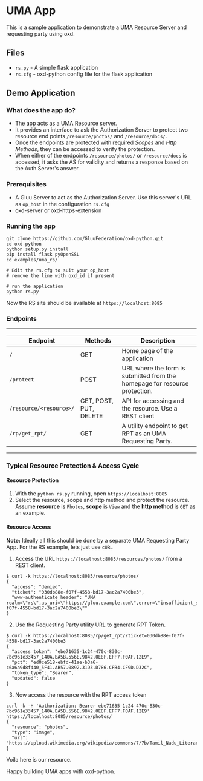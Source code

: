 # UMA App

This is a sample application to demonstrate a UMA Resource Server
and requesting party using oxd.

## Files

* `rs.py` - A simple flask application
* `rs.cfg` - oxd-python config file for the flask application

## Demo Application

### What does the app do?

* The app acts as a UMA Resource server.
* It provides an interface to ask the Authorization Server to
protect two resource end points `/resource/photos/` and `/resource/docs/`.
* Once the endpoints are protected with required *Scopes* and *Http Methods*, they can be accessed to verify the protection.
* When either of the endpoints `/resource/photos/` or `/resource/docs` is accessed, it asks the AS for validity and returns a response based on the Auth Server's answer.

### Prerequisites

* A Gluu Server to act as the Authorization Server. Use this server's URL
as `op_host` in the configuration `rs.cfg`
* oxd-server or oxd-https-extension

### Running the app

```
git clone https://github.com/GluuFederation/oxd-python.git
cd oxd-python
python setup.py install
pip install flask pyOpenSSL
cd examples/uma_rs/

# Edit the rs.cfg to suit your op_host
# remove the line with oxd_id if present

# run the application
python rs.py
```

Now the RS site should be available at `https://localhost:8085`

### Endpoints

-----------------------------------------------------
|  Endpoint  | Methods           | Description      |
|------------|-------------------|------------------|
| `/`        | GET               | Home page of the application |
| `/protect` | POST              | URL where the form is submitted from the homepage for resource protection. |
| `/resource/<resource>/` | GET, POST, PUT, DELETE | API for accessing and the resource. Use a REST client |
| `/rp/get_rpt/`| GET            | A utility endpoint to get RPT as an UMA Requesting Party. |
-------------------------------------------------------------


### Typical Resource Protection & Access Cycle

#### Resource Protection

1. With the `python rs.py` running, open `https://localhost:8085`
2. Select the resource, scope and http method and protect the resource.
   Assume **resource** is `Photos`, **scope** is `View` and the **http method** is `GET` as an example.

#### Resource Access

**Note:** Ideally all this should be done by a separate UMA Requesting Party App. For the RS example, lets just use `cURL`

1. Access the URL `https://localhost:8085/resources/photos/` from a REST client.
```
$ curl -k https://localhost:8085/resource/photos/
{
  "access": "denied",
  "ticket": "030db88e-f07f-4558-bd17-3ac2a7400be3",
  "www-authenticate_header": "UMA realm=\"rs\",as_uri=\"https://gluu.example.com\",error=\"insufficient_scope\",ticket=\"030db88e-f07f-4558-bd17-3ac2a7400be3\""
}
```
2. Use the Requesting Party utility URL to generate RPT Token.
```
$ curl -k https://localhost:8085/rp/get_rpt/?ticket=030db88e-f07f-4558-bd17-3ac2a7400be3
{
  "access_token": "ebe71635-1c24-470c-830c-7bc961e33457_140A.BA5B.556E.9842.0E8F.EFF7.F0AF.12E9",
  "pct": "ed0ce518-ebfd-41ae-b3a6-c6a6a9d8f440_5F41.AB57.0892.31D3.D786.CFB4.CF9D.D32C",
  "token_type": "Bearer",
  "updated": false
}
```
3. Now access the resource with the RPT access token
```
curl -k -H 'Authorization: Bearer ebe71635-1c24-470c-830c-7bc961e33457_140A.BA5B.556E.9842.0E8F.EFF7.F0AF.12E9' https://localhost:8085/resource/photos/
{
  "resource": "photos",
  "type": "image",
  "url": "https://upload.wikimedia.org/wikipedia/commons/7/7b/Tamil_Nadu_Literacy_Map_2011.png"
}
```
Voila here is our resource.

Happy building UMA apps with oxd-python.